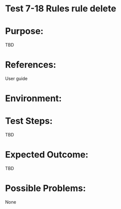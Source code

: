 Test 7-18 Rules rule delete
=======

# Purpose:

TBD

# References:
User guide

# Environment:

# Test Steps:

TBD

# Expected Outcome:

TBD

# Possible Problems:
None
